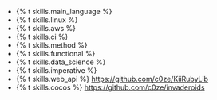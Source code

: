 * {% t skills.main_language %}
* {% t skills.linux %}
* {% t skills.aws %}
* {% t skills.ci %}
* {% t skills.method %}
* {% t skills.functional %}
* {% t skills.data_science %}
* {% t skills.imperative %}
* {% t skills.web_api %}
  https://github.com/c0ze/KiiRubyLib
* {% t skills.cocos %}
  https://github.com/c0ze/invaderoids

